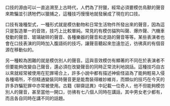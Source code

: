 口技的源由可以一直追溯至上古時代，人們為了狩獵，經常必須要模仿鳥獸的聲音來欺騙並引誘牠們以獵捕之，這種技巧慢慢地就發展成了現在的口技。

口技有幾種型式，一種形式就是模仿動物和日常生活物件所發出來的聲音，因為這只是製造單一的音效，技巧上比較單純。常見的有模仿貓狗叫聲、爆炸聲、汽機車發動的聲音、玻璃破碎的聲音、各種樂器的聲音和走路的聲音等等。某些表演者也會在口技表演的同時加入腹語術的技巧，讓聲音聽起來忽遠忽近，彷彿真的有個音源在移動似的。

另一種較為困難的就是模仿別人的聲音。這與音效模仿有顯著的不同在於表演者不但要能夠改變自己聲音，還必須在改變聲音的同時正常流利地說話。這種技巧自古以來就經常被使用在犯罪場合上，許多小說中都有描述神偷怪盜為了能夠輕易入侵各種場所，不但精通變裝同時聲音更是能喬裝得維妙維肖，而類似的技巧在今天的許多詐騙犯罪中亦常被使用。古籍《聊齋誌異》中記載一位奇人，他不但能夠模仿別人的聲音，甚至當他一開口，彷彿有七八個人同時在講話，其中男女老少都有，而且各自同時在講不同的話題。
